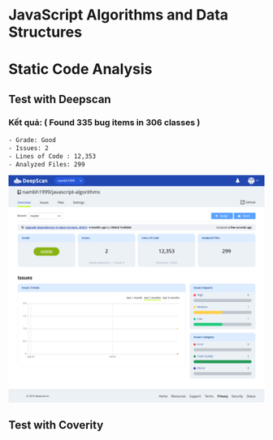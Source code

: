 # JavaScript Algorithms and Data Structures
# Static Code Analysis

## Test with Deepscan

### Kết quả:  ( Found 335 bug items in 306 classes )
    - Grade: Good
    - Issues: 2
    - Lines of Code : 12,353
    - Analyzed Files: 299
	
![Deepscan Screenshot](./assets/screenshot.png)


## Test with Coverity